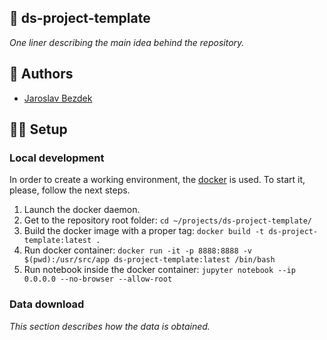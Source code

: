 ## :rocket: ds-project-template

*One liner describing the main idea behind the repository.*

## :pencil: Authors

- [Jaroslav Bezdek](https://www.github.com/jardabezdek)

## :construction_worker_man: Setup

### Local development

In order to create a working environment, the [docker](https://www.docker.com/)
is used. To start it, please, follow the next steps.

1. Launch the docker daemon.
1. Get to the repository root folder: `cd ~/projects/ds-project-template/`
1. Build the docker image with a proper tag: `docker build -t ds-project-template:latest .`
1. Run docker container: `docker run -it -p 8888:8888 -v $(pwd):/usr/src/app ds-project-template:latest /bin/bash`
1. Run notebook inside the docker container: `jupyter notebook --ip 0.0.0.0 --no-browser --allow-root`

### Data download

*This section describes how the data is obtained.*
